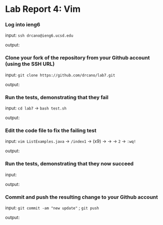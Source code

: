 # Lab Report 4: Vim

### Log into ieng6
input: `ssh drcano@ieng6.ucsd.edu`

output: 

### Clone your fork of the repository from your Github account (using the SSH URL) 
input: `git clone https://github.com/drcano/lab7.git`

output: 

### Run the tests, demonstrating that they fail
input: `cd lab7` -> `bash test.sh`

output: 

### Edit the code file to fix the failing test
input: `vim ListExamples.java` -> `/index1` -> <n> (x9) -> <e> -> <r> -> `2` -> `:wq!`

output: 

### Run the tests, demonstrating that they now succeed
input: <up><up><enter> 

output: 

### Commit and push the resulting change to your Github account

input: `git commit -am "new update"` ; `git push` 

output: 
